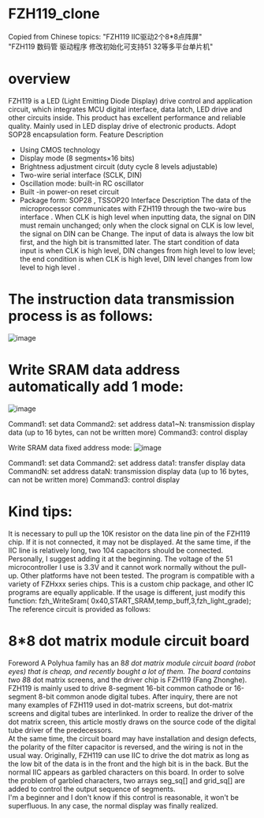 # FZH119_clone
Copied from Chinese topics: 
 "FZH119 IIC驱动2个8*8点阵屏"  
 "FZH119 数码管 驱动程序 修改初始化可支持51 32等多平台单片机"  

# overview
FZH119 is a LED (Light Emitting Diode Display) drive control and application circuit, which integrates MCU digital interface, data latch, LED drive and other circuits inside. This product has excellent performance and reliable quality. Mainly used in LED display drive of electronic products. Adopt SOP28 encapsulation form.
Feature Description
- Using CMOS technology
- Display mode (8 segments×16 bits)
- Brightness adjustment circuit (duty cycle 8 levels adjustable)
-  Two-wire serial interface (SCLK, DIN)
- Oscillation mode: built-in RC oscillator
- Built -in power-on reset circuit
- Package form: SOP28 , TSSOP20
Interface Description
The data of the microprocessor communicates with FZH119 through the two-wire bus interface . When CLK is high level when inputting data, the signal on DIN must remain unchanged; only when the clock signal on CLK is low level, the signal on DIN can be Change. The input of data is always the low bit first, and the high bit is transmitted later. The start condition of data input is when CLK is high level, DIN changes from high level to low level; the end condition is when CLK is high level, DIN level changes from low level to high level .

# The instruction data transmission process is as follows:
![image](https://github.com/sadotn/FZH119_clone/assets/90098747/8f21595b-cf50-4531-ba58-b6df0611dd37)

# Write SRAM data address automatically add 1 mode:
![image](https://github.com/sadotn/FZH119_clone/assets/90098747/3c734a56-cfc6-4ee1-9877-001443d8ad4a)


Command1: set data
Command2: set address
data1~N: transmission display data (up to 16 bytes, can not be written more)
Command3: control display

Write SRAM data fixed address mode:
![image](https://github.com/sadotn/FZH119_clone/assets/90098747/9a53b580-6c58-42f3-a83b-24172680796a)


Command1: set data
Command2: set address
data1: transfer display data
CommandN: set address
dataN: transmission display data (up to 16 bytes, can not be written more)
Command3: control display

# Kind tips:
It is necessary to pull up the 10K resistor on the data line pin of the FZH119 chip. If it is not connected, it may not be displayed. At the same time, if the IIC line is relatively long, two 104 capacitors should be connected. Personally, I suggest adding it at the beginning. The voltage of the 51 microcontroller I use is 3.3V and it cannot work normally without the pull-up. Other platforms have not been tested.
The program is compatible with a variety of FZHxxx series chips. This is a custom chip package, and other IC programs are equally applicable. If the usage is different, just modify this function: fzh_WriteSram( 0x40,START_SRAM,temp_buff,3,fzh_light_grade);
The reference circuit is provided as follows:

# 8*8 dot matrix module circuit board
Foreword A Polyhua family has an 8*8 dot matrix module circuit board (robot eyes) that is cheap, and recently bought a lot of them. The board contains two 8*8 dot matrix screens, and the driver chip is FZH119 (Fang Zhonghe).  
FZH119 is mainly used to drive 8-segment 16-bit common cathode or 16-segment 8-bit common anode digital tubes. After inquiry, there are not many examples of FZH119 used in dot-matrix screens, but dot-matrix screens and digital tubes are interlinked. In order to realize the driver of the dot matrix screen, this article mostly draws on the source code of the digital tube driver of the predecessors.  
At the same time, the circuit board may have installation and design defects, the polarity of the filter capacitor is reversed, and the wiring is not in the usual way. Originally, FZH119 can use IIC to drive the dot matrix as long as the low bit of the data is in the front and the high bit is in the back. But the normal IIC appears as garbled characters on this board. In order to solve the problem of garbled characters, two arrays seg_sq[] and grid_sq[] are added to control the output sequence of segments.  
I'm a beginner and I don't know if this control is reasonable, it won't be superfluous. In any case, the normal display was finally realized.
